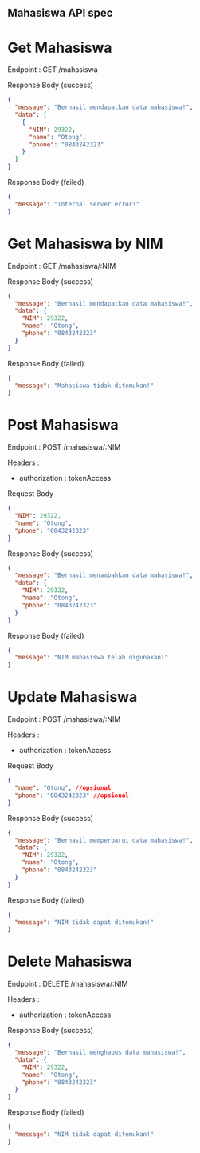 ## Mahasiswa API spec

# Get Mahasiswa

Endpoint : GET /mahasiswa

Response Body (success)

```json
{
  "message": "Berhasil mendapatkan data mahasiswa!",
  "data": [
    {
      "NIM": 29322,
      "name": "Otong",
      "phone": "0843242323"
    }
  ]
}
```

Response Body (failed)

```json
{
  "message": "Internal server error!"
}
```

# Get Mahasiswa by NIM

Endpoint : GET /mahasiswa/:NIM

Response Body (success)

```json
{
  "message": "Berhasil mendapatkan data mahasiswa!",
  "data": {
    "NIM": 29322,
    "name": "Otong",
    "phone": "0843242323"
  }
}
```

Response Body (failed)

```json
{
  "message": "Mahasiswa tidak ditemukan!"
}
```

# Post Mahasiswa

Endpoint : POST /mahasiswa/:NIM

Headers :

- authorization : tokenAccess

Request Body

```json
{
  "NIM": 29322,
  "name": "Otong",
  "phone": "0843242323"
}
```

Response Body (success)

```json
{
  "message": "Berhasil menambahkan data mahasiswa!",
  "data": {
    "NIM": 29322,
    "name": "Otong",
    "phone": "0843242323"
  }
}
```

Response Body (failed)

```json
{
  "message": "NIM mahasiswa telah digunakan!"
}
```

# Update Mahasiswa

Endpoint : POST /mahasiswa/:NIM

Headers :

- authorization : tokenAccess

Request Body

```json
{
  "name": "Otong", //opsional
  "phone": "0843242323" //opsional
}
```

Response Body (success)

```json
{
  "message": "Berhasil memperbarui data mahasiswa!",
  "data": {
    "NIM": 29322,
    "name": "Otong",
    "phone": "0843242323"
  }
}
```

Response Body (failed)

```json
{
  "message": "NIM tidak dapat ditemukan!"
}
```

# Delete Mahasiswa

Endpoint : DELETE /mahasiswa/:NIM

Headers :

- authorization : tokenAccess

Response Body (success)

```json
{
  "message": "Berhasil menghapus data mahasiswa!",
  "data": {
    "NIM": 29322,
    "name": "Otong",
    "phone": "0843242323"
  }
}
```

Response Body (failed)

```json
{
  "message": "NIM tidak dapat ditemukan!"
}
```
